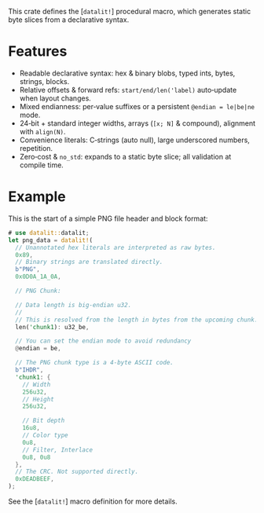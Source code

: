 <!-- markdownlint-disable MD041 -->

This crate defines the [`datalit!`] procedural macro, which generates
static byte slices from a declarative syntax.

# Features

- Readable declarative syntax: hex & binary blobs, typed ints, bytes, strings, blocks.
- Relative offsets & forward refs: `start/end/len('label)` auto‑update when
  layout changes.
- Mixed endianness: per‑value suffixes or a persistent `@endian = le|be|ne` mode.
- 24‑bit + standard integer widths, arrays (`[x; N]` & compound), alignment
  with `align(N)`.
- Convenience literals: C‑strings (auto null), large underscored numbers, repetition.
- Zero‑cost & `no_std`: expands to a static byte slice; all validation at
  compile time.

# Example

This is the start of a simple PNG file header and block format:

```rust
# use datalit::datalit;
let png_data = datalit!(
  // Unannotated hex literals are interpreted as raw bytes.
  0x89,
  // Binary strings are translated directly.
  b"PNG",
  0x0D0A_1A_0A,

  // PNG Chunk:

  // Data length is big-endian u32.
  //
  // This is resolved from the length in bytes from the upcoming chunk.
  len('chunk1): u32_be,

  // You can set the endian mode to avoid redundancy
  @endian = be,

  // The PNG chunk type is a 4-byte ASCII code.
  b"IHDR",
  'chunk1: {
    // Width
    256u32,
    // Height
    256u32,

    // Bit depth
    16u8,
    // Color type
    0u8,
    // Filter, Interlace
    0u8, 0u8
  },
  // The CRC. Not supported directly.
  0xDEADBEEF,
);
```

See the [`datalit!`] macro definition for more details.
